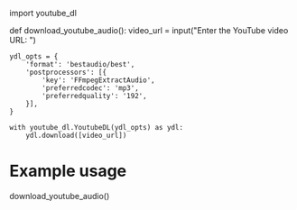 import youtube_dl

def download_youtube_audio():
    video_url = input("Enter the YouTube video URL: ")

    ydl_opts = {
        'format': 'bestaudio/best',
        'postprocessors': [{
            'key': 'FFmpegExtractAudio',
            'preferredcodec': 'mp3',
            'preferredquality': '192',
        }],
    }

    with youtube_dl.YoutubeDL(ydl_opts) as ydl:
        ydl.download([video_url])

# Example usage
download_youtube_audio()
